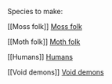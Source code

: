 Species to make:

[[Moss folk]] [Moss folk](https://github.com/astro-man2/Legends-of-the-Untold/blob/main/Moss%20folk.md)

[[Moth folk]] [Moth folk](https://github.com/astro-man2/Legends-of-the-Untold/blob/main/Moth%20folk.md)

[[Humans]] [Humans](https://github.com/astro-man2/Legends-of-the-Untold/blob/main/humans.md)

[[Void demons]] [Void demons](https://github.com/astro-man2/Legends-of-the-Untold/blob/main/Void%20demons.md)
